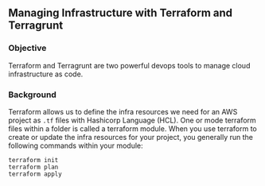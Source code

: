 ## Managing Infrastructure with Terraform and Terragrunt

### Objective
Terraform and Terragrunt are two powerful devops tools to manage cloud infrastructure as code. 


### Background
Terraform allows us to define the infra resources we need for an AWS project as `.tf` files with Hashicorp Language (HCL).
One or mode terraform files within a folder is called a terraform module. When you use terraform to create or update the
infra resources for your project, you generally run the following commands within your module:
```shell
terraform init
terraform plan
terraform apply
```



[terraform]: https://www.terraform.io
[terragrunt]: https://terragrunt.gruntwork.io
[hashicorp]: https://www.hashicorp.com
[aws-provider]: https://registry.terraform.io/providers/hashicorp/aws/latest/docs
